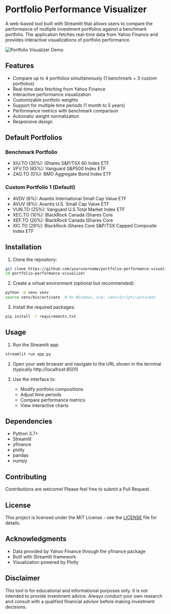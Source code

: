 # Portfolio Performance Visualizer

A web-based tool built with Streamlit that allows users to compare the performance of multiple investment portfolios against a benchmark portfolio. The application fetches real-time data from Yahoo Finance and provides interactive visualizations of portfolio performance.

![Portfolio Visualizer Demo](demo_screenshot.png)

## Features

- Compare up to 4 portfolios simultaneously (1 benchmark + 3 custom portfolios)
- Real-time data fetching from Yahoo Finance
- Interactive performance visualization
- Customizable portfolio weights
- Support for multiple time periods (1 month to 5 years)
- Performance metrics with benchmark comparison
- Automatic weight normalization
- Responsive design

## Default Portfolios

### Benchmark Portfolio
- XIU.TO (35%): iShares S&P/TSX 60 Index ETF
- VFV.TO (65%): Vanguard S&P500 Index ETF
- ZAG.TO (0%): BMO Aggregate Bond Index ETF

### Custom Portfolio 1 (Default)
- AVDV (8%): Avantis International Small Cap Value ETF
- AVUV (8%): Avantis U.S. Small Cap Value ETF
- VUN.TO (25%): Vanguard U.S.Total Market Index ETF
- XEC.TO (10%): BlackRock Canada iShares Core
- XEF.TO (20%): BlackRock Canada iShares Core
- XIC.TO (29%): BlackRock iShares Core S&P/TSX Capped Composite Index ETF

## Installation

1. Clone the repository:
```bash
git clone https://github.com/yourusername/portfolio-performance-visualizer.git
cd portfolio-performance-visualizer
```

2. Create a virtual environment (optional but recommended):
```bash
python -m venv venv
source venv/bin/activate  # On Windows, use: venv\Scripts\activate
```

3. Install the required packages:
```bash
pip install -r requirements.txt
```

## Usage

1. Run the Streamlit app:
```bash
streamlit run app.py
```

2. Open your web browser and navigate to the URL shown in the terminal (typically http://localhost:8501)

3. Use the interface to:
   - Modify portfolio compositions
   - Adjust time periods
   - Compare performance metrics
   - View interactive charts

## Dependencies

- Python 3.7+
- Streamlit
- yfinance
- plotly
- pandas
- numpy

## Contributing

Contributions are welcome! Please feel free to submit a Pull Request.

## License

This project is licensed under the MIT License - see the [LICENSE](LICENSE) file for details.

## Acknowledgments

- Data provided by Yahoo Finance through the yfinance package
- Built with Streamlit framework
- Visualization powered by Plotly

## Disclaimer

This tool is for educational and informational purposes only. It is not intended to provide investment advice. Always conduct your own research and consult with a qualified financial advisor before making investment decisions. 